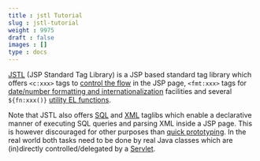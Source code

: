 ```yaml
---
title : jstl Tutorial
slug : jstl-tutorial
weight : 9975
draft : false
images : []
type : docs
---
```


[JSTL][1] (JSP Standard Tag Library) is a JSP based standard tag library which offers `<c:xxx>` tags to [control the flow][2] in the JSP page, `<fmt:xxx>` tags for [date/number formatting and internationalization][3] facilities and several `${fn:xxx()}` [utility EL functions][4]. 

Note that JSTL also offers [SQL][5] and [XML][6] taglibs which enable a declarative manner of executing SQL queries and parsing XML inside a JSP page. This is however discouraged for other purposes than [quick prototyping][7]. In the real world both tasks need to be done by real Java classes which are (in)directly controlled/delegated by a [Servlet][8].

  [1]: http://docs.oracle.com/javaee/5/jstl/1.1/docs/tlddocs/
  [2]: http://docs.oracle.com/javaee/5/jstl/1.1/docs/tlddocs/c/tld-summary.html
  [3]: http://docs.oracle.com/javaee/5/jstl/1.1/docs/tlddocs/fmt/tld-summary.html
  [4]: http://docs.oracle.com/javaee/5/jstl/1.1/docs/tlddocs/fn/tld-summary.html
  [5]: http://docs.oracle.com/javaee/5/jstl/1.1/docs/tlddocs/sql/tld-summary.html
  [6]: http://docs.oracle.com/javaee/5/jstl/1.1/docs/tlddocs/x/tld-summary.html
  [7]: http://docs.oracle.com/javaee/5/tutorial/doc/bnald.html
  [8]: http://stackoverflow.com/tags/servlets/info


